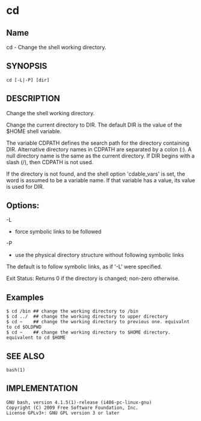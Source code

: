 # cd

## Name

cd - Change the shell working directory.

##  SYNOPSIS
    cd [-L|-P] [dir]

## DESCRIPTION

Change the shell working directory.
    
Change the current directory to DIR.  The default DIR is the value of the $HOME shell variable.
    
The variable CDPATH defines the search path for the directory containing DIR. Alternative directory names in CDPATH are separated by a colon (:). A null directory name is the same as the current directory.  If DIR begins
with a slash (/), then CDPATH is not used.
    
 If the directory is not found, and the shell option 'cdable_vars' is set, the word is assumed to be  a variable name.  If that variable has a value, its value is used for DIR.
    
## Options:

 -L  
  + force symbolic links to be followed

 -P  
  + use the physical directory structure without following symbolic links
    
The default is to follow symbolic links, as if '-L' were specified.
    
Exit Status:
  Returns 0 if the directory is changed; non-zero otherwise.
  
## Examples

```
$ cd /bin ## change the working directory to /bin
$ cd ../  ## change the working directory to upper directory
$ cd ~    ## change the working directory to previous one. equivalnt to cd $OLDPWD
$ cd ~    ## change the working directory to $HOME directory. equivalent to cd $HOME
```

## SEE ALSO
    bash(1)

## IMPLEMENTATION
    GNU bash, version 4.1.5(1)-release (i486-pc-linux-gnu)
    Copyright (C) 2009 Free Software Foundation, Inc.
    License GPLv3+: GNU GPL version 3 or later 

